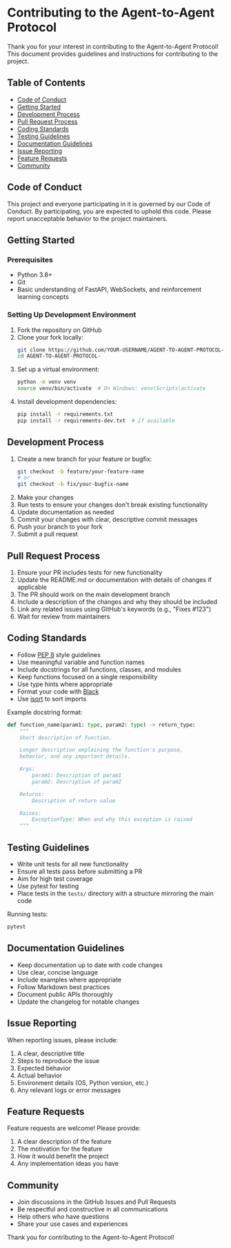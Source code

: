 
# Contributing to the Agent-to-Agent Protocol

Thank you for your interest in contributing to the Agent-to-Agent Protocol! This document provides guidelines and instructions for contributing to the project.

## Table of Contents

- [Code of Conduct](#code-of-conduct)
- [Getting Started](#getting-started)
- [Development Process](#development-process)
- [Pull Request Process](#pull-request-process)
- [Coding Standards](#coding-standards)
- [Testing Guidelines](#testing-guidelines)
- [Documentation Guidelines](#documentation-guidelines)
- [Issue Reporting](#issue-reporting)
- [Feature Requests](#feature-requests)
- [Community](#community)

## Code of Conduct

This project and everyone participating in it is governed by our Code of Conduct. By participating, you are expected to uphold this code. Please report unacceptable behavior to the project maintainers.

## Getting Started

### Prerequisites

- Python 3.8+
- Git
- Basic understanding of FastAPI, WebSockets, and reinforcement learning concepts

### Setting Up Development Environment

1. Fork the repository on GitHub
2. Clone your fork locally:
   ```bash
   git clone https://github.com/YOUR-USERNAME/AGENT-TO-AGENT-PROTOCOL-.git
   cd AGENT-TO-AGENT-PROTOCOL-
   ```
3. Set up a virtual environment:
   ```bash
   python -m venv venv
   source venv/bin/activate  # On Windows: venv\Scripts\activate
   ```
4. Install development dependencies:
   ```bash
   pip install -r requirements.txt
   pip install -r requirements-dev.txt  # If available
   ```

## Development Process

1. Create a new branch for your feature or bugfix:
   ```bash
   git checkout -b feature/your-feature-name
   # or
   git checkout -b fix/your-bugfix-name
   ```
2. Make your changes
3. Run tests to ensure your changes don't break existing functionality
4. Update documentation as needed
5. Commit your changes with clear, descriptive commit messages
6. Push your branch to your fork
7. Submit a pull request

## Pull Request Process

1. Ensure your PR includes tests for new functionality
2. Update the README.md or documentation with details of changes if applicable
3. The PR should work on the main development branch
4. Include a description of the changes and why they should be included
5. Link any related issues using GitHub's keywords (e.g., "Fixes #123")
6. Wait for review from maintainers

## Coding Standards

- Follow [PEP 8](https://www.python.org/dev/peps/pep-0008/) style guidelines
- Use meaningful variable and function names
- Include docstrings for all functions, classes, and modules
- Keep functions focused on a single responsibility
- Use type hints where appropriate
- Format your code with [Black](https://black.readthedocs.io/)
- Use [isort](https://pycqa.github.io/isort/) to sort imports

Example docstring format:

```python
def function_name(param1: type, param2: type) -> return_type:
    """
    Short description of function.

    Longer description explaining the function's purpose,
    behavior, and any important details.

    Args:
        param1: Description of param1
        param2: Description of param2

    Returns:
        Description of return value

    Raises:
        ExceptionType: When and why this exception is raised
    """
```

## Testing Guidelines

- Write unit tests for all new functionality
- Ensure all tests pass before submitting a PR
- Aim for high test coverage
- Use pytest for testing
- Place tests in the `tests/` directory with a structure mirroring the main code

Running tests:
```bash
pytest
```

## Documentation Guidelines

- Keep documentation up to date with code changes
- Use clear, concise language
- Include examples where appropriate
- Follow Markdown best practices
- Document public APIs thoroughly
- Update the changelog for notable changes

## Issue Reporting

When reporting issues, please include:

1. A clear, descriptive title
2. Steps to reproduce the issue
3. Expected behavior
4. Actual behavior
5. Environment details (OS, Python version, etc.)
6. Any relevant logs or error messages

## Feature Requests

Feature requests are welcome! Please provide:

1. A clear description of the feature
2. The motivation for the feature
3. How it would benefit the project
4. Any implementation ideas you have

## Community

- Join discussions in the GitHub Issues and Pull Requests
- Be respectful and constructive in all communications
- Help others who have questions
- Share your use cases and experiences

Thank you for contributing to the Agent-to-Agent Protocol!
